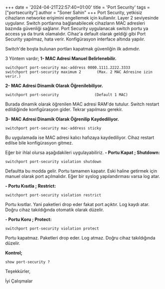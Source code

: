 +++
date = '2024-04-21T22:57:40+01:00'
title = 'Port Security'
tags = ["portsecurity"]
author = "Soner Sahin"
+++
Port Security, yetkisiz cihazların networke erişimini engellemek için kullanılır. Layer 2 seviyesinde uygulanır. Switch portlarına bağlanabilecek cihazların MAC adresleri bazında güvenliği sağlanır. Port Security uygulanacak switch portu ya access ya da trunk olamalıdır. Cihaz'a default olarak geldiği gibi Port Security yapılmaz, hata verir.
Konfigürasyon interface altında yapılır.

Switch'de boşta bulunan portları kapatmak güvenliğin ilk adımıdır.

3 Yöntem vardır;
**1- MAC Adresi Manuel Belirlenebilir.**
```
switchport port-security mac-address 0000.1111.2222.3333
switchport port-security maximum 2       (Max. 2 MAC Adresine izin verir.)
```

**2- MAC Adresi Dinamik Olarak Öğrenilebiliyor.**
```
switchport port-security                (Default 1 MAC)
```
Burada dinamik olarak öğrenilen MAC adresi RAM'de tutulur. Switch restart edildiğinde konfigürasyon gider. Tekrar yapılması gerekir.

**3- MAC Adresi Dinamik Olarak Öğrenilip Kaydediliyor.**
```
switchport port-security mac-address sticky
```
Bu uygulamada ise MAC adresi kalıcı hafızaya kaydediliyor. Cihaz restart edilse bile konfigürasyon gitmez.


Eğer bir ihlal olursa aşağıdakileri uygulayabiliriz.
**- Portu Kapat ; Shutdown:**
```
switchport port-security violation shutdown
```

Defaultta bu modda gelir. Portu tamamen kapatır. Eski haline getirmek için manuel olarak port açılmalıdır. Eğer bir syslog yapılandırması varsa log atar. 

**- Portu Kısıtla ; Restrict:**
```
switchport port-security violation restrict
```
Portu kısıtlar. Yani paketleri drop eder fakat port açıktır. Log kaydı atar. Doğru cihaz takıldığında otomatik olarak düzelir.

**- Portu Koru ; Protect:**
```
switchport port-security violation protect
```
Portu kapatmaz. Paketleri drop eder. Log atmaz. Doğru cihaz takıldığında düzelir.

**Kontrol;**
```
show port-security ?
```

Teşekkürler,

İyi Çalışmalar